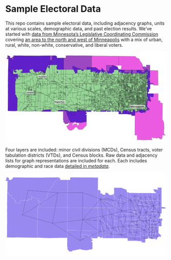 Sample Electoral Data
===

This repo contains sample electoral data, including adjacency graphs, units
at various scales, demographic data, and past election results. We’ve started
with [data from Minnesota’s Legislative Coordinating Commission](http://www.gis.leg.mn/html/download.html)
covering [an area to the north and west of Minneapolis](MN-sample-area.geojson)
with a mix of urban, rural, white, non-white, conservative, and liberal voters.

![Minnesota Sample Area](MN-sample-data.png)

Four layers are included: minor civil divisions (MCDs), Census tracts, voter
tabulation districts (VTDs), and Census blocks. Raw data and adjacency lists
for graph representations are included for each. Each includes demographic and
race data [detailed in _metadata_](http://www.gis.leg.mn/metadata/redist2010.htm).

![Minnesota Tracts Graph](MN-tracts-graph.png)
